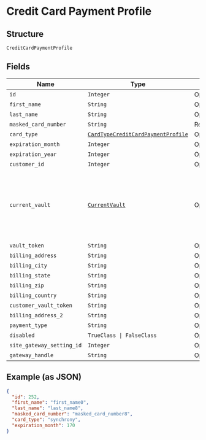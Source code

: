 
# Credit Card Payment Profile

## Structure

`CreditCardPaymentProfile`

## Fields

| Name | Type | Tags | Description |
|  --- | --- | --- | --- |
| `id` | `Integer` | Optional | - |
| `first_name` | `String` | Optional | - |
| `last_name` | `String` | Optional | - |
| `masked_card_number` | `String` | Required | - |
| `card_type` | [`CardTypeCreditCardPaymentProfile`](../../doc/models/card-type-credit-card-payment-profile.md) | Optional | - |
| `expiration_month` | `Integer` | Optional | - |
| `expiration_year` | `Integer` | Optional | - |
| `customer_id` | `Integer` | Optional | - |
| `current_vault` | [`CurrentVault`](../../doc/models/current-vault.md) | Optional | The vault that stores the payment profile with the provided `vault_token`. Use `bogus` for testing. |
| `vault_token` | `String` | Optional | - |
| `billing_address` | `String` | Optional | - |
| `billing_city` | `String` | Optional | - |
| `billing_state` | `String` | Optional | - |
| `billing_zip` | `String` | Optional | - |
| `billing_country` | `String` | Optional | - |
| `customer_vault_token` | `String` | Optional | - |
| `billing_address_2` | `String` | Optional | - |
| `payment_type` | `String` | Optional | - |
| `disabled` | `TrueClass \| FalseClass` | Optional | - |
| `site_gateway_setting_id` | `Integer` | Optional | - |
| `gateway_handle` | `String` | Optional | - |

## Example (as JSON)

```json
{
  "id": 252,
  "first_name": "first_name0",
  "last_name": "last_name8",
  "masked_card_number": "masked_card_number8",
  "card_type": "synchrony",
  "expiration_month": 170
}
```

